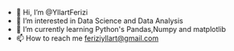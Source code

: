 - 👋 Hi, I’m @YllartFerizi
- 👀 I’m interested in Data Science and Data Analysis
- 🌱 I’m currently learning Python's Pandas,Numpy and matplotlib
- 📫 How to reach me feriziyllart@gmail.com
